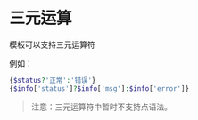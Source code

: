 # 三元运算

模板可以支持三元运算符

例如：

```php
{$status?'正常':'错误'}
{$info['status']?$info['msg']:$info['error']}
```


>注意：三元运算符中暂时不支持点语法。